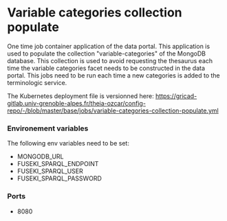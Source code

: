 Variable categories collection populate
=======================================

One time job container application of the data portal. This application is used to populate the collection "variable-categories" of the MongoDB database. This collection is used to avoid requesting the thesaurus each time the variable categories facet needs to be constructed in the data portal. This jobs need to be run each time a new categories is added to the terminologic service. 

The Kubernetes deployment file is versionned here: https://gricad-gitlab.univ-grenoble-alpes.fr/theia-ozcar/config-repo/-/blob/master/base/jobs/variable-categories-collection-populate.yml

### Environement variables

The following env variables need to be set:
- MONGODB_URL
- FUSEKI_SPARQL_ENDPOINT
- FUSEKI_SPARQL_USER
- FUSEKI_SPARQL_PASSWORD

### Ports
- 8080
